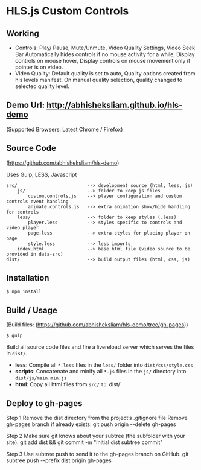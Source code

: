 # HLS.js Custom Controls

## Working
* Controls: Play/ Pause, Mute/Unmute, Video Quality Settings, Video Seek Bar
  Automatically hides controls if no mouse activity for a while, Display controls on mouse hover, Display controls on mouse movement only if pointer is on video.
* Video Quality: Default quality is set to auto, Quality options created from hls levels manifest. On manual quality selection,        quality changed to selected quality level.

## Demo Url: http://abhisheksliam.github.io/hls-demo

(Supported Browsers: Latest Chrome / Firefox)

## Source Code 
(https://github.com/abhisheksliam/hls-demo)

  Uses Gulp, LESS, Javascript

  ```
  src/                          --> development source (html, less, js)
      js/                       --> folder to keep js files
          custom.controls.js    --> player configuration and custom controls event handling
          animate.controls.js   --> extra animation show/hide handling for controls
      less/                     --> folder to keep styles (.less)
          player.less           --> styles specific to controls and video player
          page.less             --> extra styles for placing player on page
          style.less            --> less imports
      index.html                --> base html file (video source to be provided in data-src)
  dist/                         --> build output files (html, css, js) 
  ```

## Installation

    $ npm install

## Build / Usage 
(Build files:  (https://github.com/abhisheksliam/hls-demo/tree/gh-pages))
  
    $ gulp

Build all source code files and fire a livereload server which serves the 
files in `dist/`.

 * **less**: Compile all `*.less` files in the `less/` folder into 
   `dist/css/style.css`
 * **scripts**: Concatenate and minify all `*.js` files in the `js/` directory into
   `dist/js/main.min.js`
 * **html**: Copy all html files from `src/` `to `dist/`

## Deploy to gh-pages

Step 1
Remove the dist directory from the project’s .gitignore file
Remove gh-pages branch if already exists: git push origin --delete gh-pages

Step 2
Make sure git knows about your subtree (the subfolder with your site).
git add dist && git commit -m "Initial dist subtree commit"

Step 3
Use subtree push to send it to the gh-pages branch on GitHub.
git subtree push --prefix dist origin gh-pages